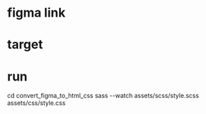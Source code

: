 # figma link

# target
# run
cd convert_figma_to_html_css
sass --watch assets/scss/style.scss assets/css/style.css
